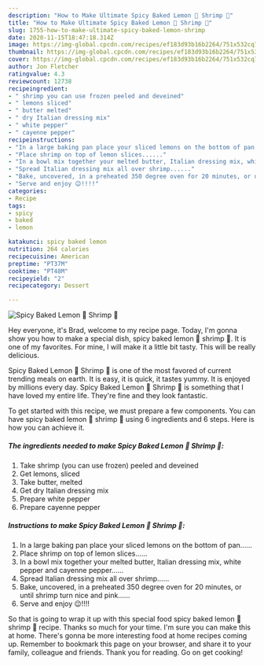 ```yaml
---
description: "How to Make Ultimate Spicy Baked Lemon 🍋 Shrimp 🍤"
title: "How to Make Ultimate Spicy Baked Lemon 🍋 Shrimp 🍤"
slug: 1755-how-to-make-ultimate-spicy-baked-lemon-shrimp
date: 2020-11-15T18:47:18.314Z
image: https://img-global.cpcdn.com/recipes/ef183d93b16b2264/751x532cq70/spicy-baked-lemon-🍋-shrimp-🍤-recipe-main-photo.jpg
thumbnail: https://img-global.cpcdn.com/recipes/ef183d93b16b2264/751x532cq70/spicy-baked-lemon-🍋-shrimp-🍤-recipe-main-photo.jpg
cover: https://img-global.cpcdn.com/recipes/ef183d93b16b2264/751x532cq70/spicy-baked-lemon-🍋-shrimp-🍤-recipe-main-photo.jpg
author: Jon Fletcher
ratingvalue: 4.3
reviewcount: 12738
recipeingredient:
- " shrimp you can use frozen peeled and deveined"
- " lemons sliced"
- " butter melted"
- " dry Italian dressing mix"
- " white pepper"
- " cayenne pepper"
recipeinstructions:
- "In a large baking pan place your sliced lemons on the bottom of pan......"
- "Place shrimp on top of lemon slices......"
- "In a bowl mix together your melted butter, Italian dressing mix, white pepper and cayenne pepper......"
- "Spread Italian dressing mix all over shrimp......"
- "Bake, uncovered, in a preheated 350 degree oven for 20 minutes, or until shrimp turn nice and pink......"
- "Serve and enjoy 😉!!!!"
categories:
- Recipe
tags:
- spicy
- baked
- lemon

katakunci: spicy baked lemon 
nutrition: 264 calories
recipecuisine: American
preptime: "PT37M"
cooktime: "PT48M"
recipeyield: "2"
recipecategory: Dessert

---
```



![Spicy Baked Lemon 🍋 Shrimp 🍤](https://img-global.cpcdn.com/recipes/ef183d93b16b2264/751x532cq70/spicy-baked-lemon-🍋-shrimp-🍤-recipe-main-photo.jpg)

Hey everyone, it's Brad, welcome to my recipe page. Today, I'm gonna show you how to make a special dish, spicy baked lemon 🍋 shrimp 🍤. It is one of my favorites. For mine, I will make it a little bit tasty. This will be really delicious.

Spicy Baked Lemon 🍋 Shrimp 🍤 is one of the most favored of current trending meals on earth. It is easy, it is quick, it tastes yummy. It is enjoyed by millions every day. Spicy Baked Lemon 🍋 Shrimp 🍤 is something that I have loved my entire life. They're fine and they look fantastic.




To get started with this recipe, we must prepare a few components. You can have spicy baked lemon 🍋 shrimp 🍤 using 6 ingredients and 6 steps. Here is how you can achieve it.

<!--inarticleads1-->

##### The ingredients needed to make Spicy Baked Lemon 🍋 Shrimp 🍤:

1. Take  shrimp (you can use frozen) peeled and deveined
1. Get  lemons, sliced
1. Take  butter, melted
1. Get  dry Italian dressing mix
1. Prepare  white pepper
1. Prepare  cayenne pepper




<!--inarticleads2-->

##### Instructions to make Spicy Baked Lemon 🍋 Shrimp 🍤:

1. In a large baking pan place your sliced lemons on the bottom of pan......
1. Place shrimp on top of lemon slices......
1. In a bowl mix together your melted butter, Italian dressing mix, white pepper and cayenne pepper......
1. Spread Italian dressing mix all over shrimp......
1. Bake, uncovered, in a preheated 350 degree oven for 20 minutes, or until shrimp turn nice and pink......
1. Serve and enjoy 😉!!!!




So that is going to wrap it up with this special food spicy baked lemon 🍋 shrimp 🍤 recipe. Thanks so much for your time. I'm sure you can make this at home. There's gonna be more interesting food at home recipes coming up. Remember to bookmark this page on your browser, and share it to your family, colleague and friends. Thank you for reading. Go on get cooking!

